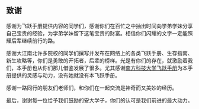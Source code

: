 ## 致谢

感谢为飞跃手册提供内容的同学们，感谢你们在百忙之中抽出时间向学弟学妹分享自己宝贵的经验，为学弟学妹留下这笔宝贵的财富。相信你们闪耀的文字一定能照耀后辈继续前行的路。

感谢大江南北许多院校的同学们撰写并发布在网络上的各类飞跃手册、生存指南、新生攻略等，你们是勇敢的开拓者，后辈的榜样。光是有你们的存在，就激励着我们，本手册也从你们那儿借鉴发展了很多。尤其感谢[南方科技大学飞跃手册](https://sustech-application.com/#/)为本手册提供的灵感与动力，没有她就没有本飞跃手册。

感谢一路同行的朋友们老师们，和你们在一起交流是神奇而又美妙的经历。

最后，谢谢每一位给予我们鼓励的安大学子，你们的认可是我们前进的最大动力。

